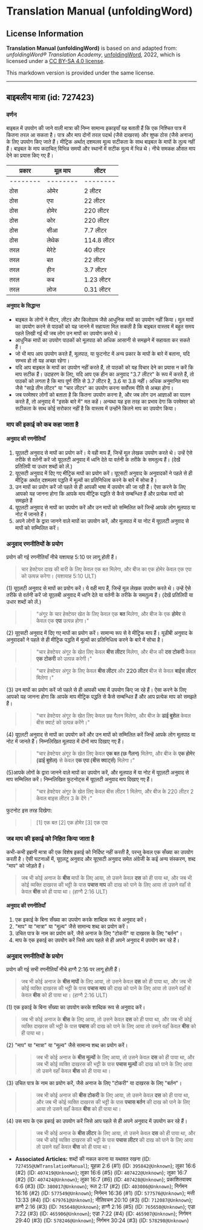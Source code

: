 # Translation Manual (unfoldingWord)

## License Information

**Translation Manual (unfoldingWord)** is based on and adapted from: _unfoldingWord® Translation Academy_, [unfoldingWord](https://unfoldingword.org/utw), 2022, which is licensed under a [CC BY-SA 4.0 license](https://creativecommons.org/licenses/by-sa/4.0/legalcode.en).

This markdown version is provided under the same license.



--------------------------------

## बाइबलीय मात्रा (id: 727423)

### वर्णन

बाइबल में उपयोग की जाने वाली मात्रा की निम्न सामान्य इकाइयाँ यह बताती हैं कि एक निश्चित पात्र में कितना तरल आ सकता है। पात्र और माप दोनों तरल पदार्थ (जैसे दाखरस) और शुष्क ठोस (जैसे अनाज) के लिए उपयोग किए जाते हैं। मीट्रिक अर्थात् दशमलव मूल्य सटीकता के साथ बाइबल के मापों के तुल्य नहीं हैं। बाइबल के माप कदाचित् विभिन्न समयों और स्थानों में सटीक मूल्य में भिन्न थे। नीचे समकक्ष औसत माप देने का प्रयास किए गए हैं।

| प्रकार | मूल माप | लीटर |
| --- | --- | --- |
| \-\-\-\-\-\-\-\- | \-\-\-\-\-\-\-\- | \-\-\-\-\-\-\-\- |
| ठोस | ओमेर | 2 लीटर |
| ठोस | एपा | 22 लीटर |
| ठोस | होमेर | 220 लीटर |
| ठोस | कोर | 220 लीटर |
| ठोस | सीआ | 7\.7 लीटर |
| ठोस | लेथेक | 114\.8 लीटर |
| तरल | मेरेटे | 40 लीटर |
| तरल | बत | 22 लीटर |
| तरल | हीन | 3\.7 लीटर |
| तरल | कब | 1\.23 लीटर |
| तरल | लोज | 0\.31 लीटर |  |

#### अनुवाद के सिद्धान्त

* बाइबल के लोगों ने मीटर, लीटर और किलोग्राम जैसे आधुनिक मापों का उपयोग नहीं किया। मूल मापों का उपयोग करने से पाठकों को यह जानने में सहायता मिल सकती है कि बाइबल वास्तव में बहुत समय पहले लिखी गई थी जब लोग उन मापों का उपयोग करते थे।
* आधुनिक मापों का उपयोग पाठकों को मूलपाठ को अधिक आसानी से समझने में सहायता कर सकते हैं।
* जो भी माप आप उपयोग करते हैं, मूलपाठ, या फुटनोट में अन्य प्रकार के मापों के बारे में बताना, यदि सम्भव हो तो यह अच्छा रहेगा।
* यदि आप बाइबल के मापों का उपयोग नहीं करते हैं, तो पाठकों को यह विचार देने का प्रयास न करें कि माप सटीक हैं। उदाहरण के लिए, यदि आप एक हीन का अनुवाद "3\.7 लीटर" के रूप में करते हैं, तो पाठकों को लगता है कि माप पूर्ण रीति से 3\.7 लीटर है, 3\.6 या 3\.8 नहीं। अधिक अनुमानित माप जैसे "साढ़े तीन लीटर" या "चार लीटर" का उपयोग करना सर्वोत्तम रीति से अच्छा होगा।
* जब परमेश्वर लोगों को बताता है कि कितना उपयोग करना है, और जब लोग उन आज्ञाओं का पालन करते हैं, तो अनुवाद में "इसके बारे में" मत कहें। अन्यथा यह इस तरह का प्रभाव देगा कि परमेश्वर को सटीकता के साथ कोई सरोकार नहीं है कि वास्तव में उन्होंने कितने माप का उपयोग किया।

### माप की इकाई को कब कहा जाता है

#### अनुवाद की रणनीतियाँ

1. यूएलटी अनुवाद से मापों का प्रयोग करें। ये वही माप हैं, जिन्हें मूल लेखक उपयोग करते थे। उन्हें ऐसे तरीके से वर्तनी करें जो यूएलटी अनुवाद में ध्वनि देते या वर्तनी के तरीके के समतुल्य हैं। (देखें प्रतिलिपी या उधार शब्दों को लें.)
2. यूएसटी अनुवाद में दिए गए मीट्रिक मापों का प्रयोग करें। यूएसटी अनुवाद के अनुवादकों ने पहले से ही मीट्रिक अर्थात् दशमलव पद्धति में मूल्यों का प्रतिनिधित्व करने के बारे में सोचा है।
3. उन मापों का प्रयोग करें जो पहले से ही आपकी भाषा में उपयोग की जा रही हैं। ऐसा करने के लिए आपको यह जानना होगा कि आपके माप मीट्रिक पद्धति से कैसे सम्बन्धित हैं और प्रत्येक मापों को समझते हैं
4. यूएलटी अनुवाद से मापों का उपयोग करें और उन मापों को सम्मिलित करें जिन्हें आपके लोग मूलपाठ या नोट में जानते हैं।
5. अपने लोगों के द्वारा जानने वाले मापों का उपयोग करें, और मूलपाठ में या नोट में यूएलटी अनुवाद से मापों को सम्मिलित करें।

### अनुवाद रणनीतियों के प्रयोग

प्रयोग की गई रणनीतियाँ नीचे यशायाह 5:10 पर लागू होती हैं।

> चार हेक्टेयर दाख की बारी के लिए केवल एक बत मिलेगा, और बीज का एक होमेर केवल एक एपा को उत्पन्न करेगा। (यशायाह 5:10 ULT)

(1\) यूएलटी अनुवाद से मापों का प्रयोग करें। ये वही माप हैं, जिन्हें मूल लेखक उपयोग करते थे। उन्हें ऐसे तरीके से वर्तनी करें जो यूएलबी अनुवाद में ध्वनि देते या वर्तनी के तरीके के समतुल्य हैं। (देखें प्रतिलिपी या उधार शब्दों को लें.)

> > "अंगूर के चार हेक्टेयर खेत के लिए केवल एक **बत** मिलेगा, और बीज के एक **होमेर** से केवल एक **एपा** उत्पन्न होगा।"

(2\) यूएसटी अनुवाद में दिए गए मापों का प्रयोग करें। सामान्य रूप से वे मीट्रिक माप हैं। यूडीबी अनुवाद के अनुवादकों ने पहले से ही मीट्रिक पद्धति में मूल्यों का प्रतिनिधित्व करने के बारे में सोचा है।

> > "चार हेक्टेयर अंगूर के खेत लिए केवल **बीस लीटर** मिलेगा, और बीज की **दस टोकरी** केवल **एक टोकरी** को उत्पन्न करेगी।"

> > "चार हेक्टेयर अंगूर के लिए केवल **बीस लीटर** और **220 लीटर** बीज से केवल **बाईस लीटर** मिलेगा।"

(3\) उन मापों का प्रयोग करें जो पहले से ही आपकी भाषा में उपयोग किए जा रहे हैं। ऐसा करने के लिए आपको यह जानना होगा कि आपके माप मीट्रिक पद्धति से कैसे सम्बन्धित हैं और आप प्रत्येक माप को समझते हैं।

> > "चार हेक्टेयर अंगूर के खेत लिए केवल छह गैलन मिलेगा, और बीज के **ढाई बुशेल** केवल बीस क्वार्ट को उत्पन्न करेंगे।"

(4\) यूएलटी अनुवाद से मापों का उपयोग करें और उन मापों को सम्मिलित करें जिन्हें आपके लोग मूलपाठ या नोट में जानते हैं। निम्नलिखित मूलपाठ में दोनों माप दिखाए गए हैं।

> > "चार हेक्टेयर अंगूर के खेत लिए केवल **एक बत (छः गैलन)** मिलेगा, और बीज के **एक होमेर (ढाई बुशेल)** से केवल **एक एपा (बीस क्वार्ट्स)** मिलेगा।”

(5\)आपके लोगों के द्वारा जानने वाले मापों का उपयोग करें, और मूलपाठ में या नोट में यूएलटी अनुवाद से माप सम्मिलित करें। निम्नलिखित फुटनोट्स में यूएलटी अनुवाद माप दिखाए गए हैं।

> > "चार हेक्टेयर अंगूर के खेत लिए केवल बीस लीटर 1 मिलेगा, और बीज के 220 लीटर 2 केवल बाइस लीटर 3 के देंगे।”

फुटनोट इस तरह दिखेगा:

> > \[1] एक बत \[2] एक होमेर \[3] एक एपा

### जब माप की इकाई को निहित किया जाता है

कभी\-कभी इब्रानी मात्रा की एक विशेष इकाई को निर्दिष्ट नहीं करती है, परन्तु केवल एक सँख्या का उपयोग करती है। ऐसी घटनाओं में, यूएलटू अनुवाद और यूएसटी अनुवाद समेत अंग्रेजी के कई अन्य संस्करण, शब्द "माप" को जोड़ते हैं।

> जब भी कोई अनाज के **बीस** मापों के लिए आया, तो उसने केवल **दस** को ही पाया था, और जब भी कोई व्यक्ति दाखरस की भट्टी के पास **पचास माप** की दाख को पाने के लिए आया तो उसने वहाँ से केवल **बीस** को ही पाया था। (हाग्गै 2:16 ULT)

#### अनुवाद की रणनीतियाँ

1. एक इकाई के बिना सँख्या का उपयोग करके शाब्दिक रूप से अनुवाद करें।
2. "माप" या "मात्रा" या "मूल्य" जैसे सामान्य शब्द का प्रयोग करें।
3. उचित पात्र के नाम का प्रयोग करें, जैसे अनाज के लिए "टोकरी" या दाखरस के लिए "बर्तन"।
4. माप के एक इकाई का उपयोग करें जिसे आप पहले से ही अपने अनुवाद में उपयोग कर रहे हैं।

### अनुवाद रणनीतियों के प्रयोग

प्रयोग की गई सभी रणनीतियाँ नीचे हाग्गै 2:16 पर लागू होती हैं।

> जब भी कोई अनाज के **बीस मापों** के लिए आया, तो उसने केवल **दस** को ही पाया था, और जब भी कोई व्यक्ति दाखरस की भट्टी के पास **पचास माप** की दाख को पाने के लिए आया तो उसने वहाँ से केवल **बीस** को ही पाया था। (हाग्गै 2:16 ULT)

(1\) एक इकाई के बिना सँख्या का उपयोग करके शाब्दिक रूप से अनुवाद करें।

> जब भी कोई अनाज के **बीस** के लिए आया, तो उसने केवल **दस** को ही पाया था, और जब भी कोई व्यक्ति दाखरस की भट्टी के पास **पचास** की दाख को पाने के लिए आया तो उसने वहाँ केवल **बीस** को ही पाया था।

(2\) "माप" या "मात्रा" या "मूल्य" जैसे सामान्य शब्द का प्रयोग करें।

> > जब भी कोई अनाज के **बीस मूल्यों** के लिए आया, तो उसने केवल **दस** को ही पाया था, और जब भी कोई व्यक्ति दाखरस की भट्टी के पास **पचास मूल्यों** की दाख को पाने के लिए आया तो उसने वहाँ केवल **बीस** को ही पाया था।

(3\) उचित पात्र के नाम का प्रयोग करें, जैसे अनाज के लिए "टोकरी" या दाखरस के लिए "बर्तन"।

> > जब भी कोई अनाज की **बीस टोकरी** के लिए आया, तो उसने केवल **दस** को ही पाया था, और जब भी कोई व्यक्ति दाखरस की भट्टी के पास **पचास बर्तन** की दाख को पाने के लिए आया तो उसने वहाँ केवल **बीस** को ही पाया था।

(4\) उस माप के एक इकाई का उपयोग करें जिसे आप पहले से ही अपने अनुवाद में उपयोग कर रहे हैं।

> > जब भी कोई अनाज के **बीस लीटर** के लिए आया, तो उसने केवल **दस** को ही पाया था, और जब भी कोई व्यक्ति दाखरस की भट्टी के पास **पचास लीटर** की दाख को पाने के लिए आया तो उसने वहाँ केवल **बीस** को ही पाया था।

* **Associated Articles:** शब्दों की नकल करना या यथावत रखना (ID: `727455@UWTranslationManual`); यूहन्ना 2:6 (#1) (ID: `395842@Unknown`); लूका 16:6 (#2) (ID: `407419@Unknown`); लूका 16:6 (#5) (ID: `407422@Unknown`); लूका 16:7 (#2) (ID: `407424@Unknown`); लूका 16:7 (#6) (ID: `407428@Unknown`); प्रकाशितवाक्य 6:6 (#3) (ID: `380017@Unknown`); रूत 2:17 (#2) (ID: `403086@Unknown`); निर्गमन 16:16 (#2) (ID: `577549@Unknown`); निर्गमन 16:36 (#1) (ID: `577576@Unknown`); मत्ती 13:33 (#4) (ID: `679761@Unknown`); नीतिवचन 20:10 (#3) (ID: `712087@Unknown`); हाग्गै 2:16 (#3) (ID: `765648@Unknown`); हाग्गै 2:16 (#5) (ID: `765650@Unknown`); एज्रा 7:22 (#3) (ID: `465906@Unknown`); एज्रा 7:22 (#4) (ID: `465907@Unknown`); निर्गमन 29:40 (#3) (ID: `578246@Unknown`); निर्गमन 30:24 (#3) (ID: `578298@Unknown`)

